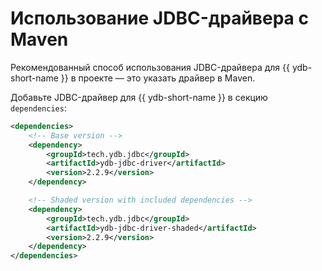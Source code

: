 # Использование JDBC-драйвера с Maven

Рекомендованный способ использования JDBC-драйвера для {{ ydb-short-name }} в проекте — это указать драйвер в Maven.

Добавьте JDBC-драйвер для {{ ydb-short-name }} в секцию `dependencies`:

```xml
<dependencies>
    <!-- Base version -->
    <dependency>
        <groupId>tech.ydb.jdbc</groupId>
        <artifactId>ydb-jdbc-driver</artifactId>
        <version>2.2.9</version>
    </dependency>

    <!-- Shaded version with included dependencies -->
    <dependency>
        <groupId>tech.ydb.jdbc</groupId>
        <artifactId>ydb-jdbc-driver-shaded</artifactId>
        <version>2.2.9</version>
    </dependency>
</dependencies>
```